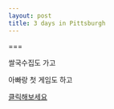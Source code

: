 ```yaml
---
layout: post
title: 3 days in Pittsburgh
---
```

===

쌀국수집도 가고

아빠랑 첫 게임도 하고 

[클릭해보세요](https://photos.google.com/story/AF1QipMxsCGoGCq2QIYRbAEO5AO7S1i_SxFYKo4A5RPlob9ZLl1ESFLzbFSWNZLbK6Gwkw)
